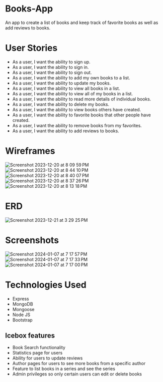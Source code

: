 # Books-App
An app to create a list of books and keep track of favorite books as well as add reviews to books.

# User Stories

  - As a user, I want the ability to sign up.
  - As a user, I want the ability to sign in.  
  - As a user, I want the ability to sign out. 
  - As a user, I want the ability to add my own books to a list. 
  - As a user, I want the ability to update my books. 
  - As a user, I want the ability to view all books in a list. 
  - As a user, I want the ability to view all of my books in a list. 
  - As a user, I want the ability to read more details of individual books. 
  - As a user, I want the ability to delete my books. 
  - As a user, I want the ability to view books others have created. 
  - As a user, I want the ability to favorite books that other people have created. 
  - As a user, I want the ability to remove books from my favorites.
  - As a user, I want the ability to add reviews to books.

# Wireframes

![Screenshot 2023-12-20 at 8 09 59 PM](https://github.com/spenserg92/Books-App/assets/149332042/9853200c-5692-4ebd-9845-e7bdcd87cda6)
![Screenshot 2023-12-20 at 8 44 10 PM](https://github.com/spenserg92/Books-App/assets/149332042/c6b7c432-9fdc-4c8f-9379-436cd726a282)
![Screenshot 2023-12-20 at 8 40 07 PM](https://github.com/spenserg92/Books-App/assets/149332042/ed41ca0a-ed13-439d-9464-145e564e07f8)
![Screenshot 2023-12-20 at 8 37 26 PM](https://github.com/spenserg92/Books-App/assets/149332042/371cae13-359b-44a2-8728-9898254584e6)
![Screenshot 2023-12-20 at 8 13 18 PM](https://github.com/spenserg92/Books-App/assets/149332042/48969e99-51ee-4170-a8b5-0980b6ed7b1d)

# ERD

![Screenshot 2023-12-21 at 3 29 25 PM](https://github.com/spenserg92/Books-App/assets/149332042/05bde392-b9e9-462b-aff0-34da498d5e4d)

# Screenshots
![Screenshot 2024-01-07 at 7 17 57 PM](https://github.com/spenserg92/Books-App/assets/149332042/32ac2b6c-6e00-40cb-9aef-5e9243e515a9)
![Screenshot 2024-01-07 at 7 17 33 PM](https://github.com/spenserg92/Books-App/assets/149332042/539181b0-bc4e-4c6c-8b46-5aa26890fa71)
![Screenshot 2024-01-07 at 7 17 00 PM](https://github.com/spenserg92/Books-App/assets/149332042/8a2c0382-d836-4aa7-85de-1f410a0a8e78)

# Technologies Used

- Express
- MongoDB
- Mongoose
- Node JS
- Bootstrap

## Icebox features

  - Book Search functionality
  - Statistics page for users
  - Ability for users to update reviews
  - Author pages for users to see more books from a specific author
  - Feature to list books in a series and see the series
  - Admin privileges so only certain users can edit or delete books




